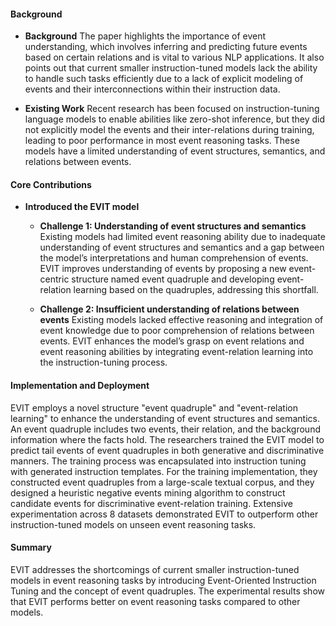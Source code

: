 #### Background
- **Background**
The paper highlights the importance of event understanding, which involves inferring and predicting future events based on certain relations and is vital to various NLP applications. It also points out that current smaller instruction-tuned models lack the ability to handle such tasks efficiently due to a lack of explicit modeling of events and their interconnections within their instruction data.

- **Existing Work**
Recent research has been focused on instruction-tuning language models to enable abilities like zero-shot inference, but they did not explicitly model the events and their inter-relations during training, leading to poor performance in most event reasoning tasks. These models have a limited understanding of event structures, semantics, and relations between events.

#### Core Contributions
  - **Introduced the EVIT model**
      - **Challenge 1: Understanding of event structures and semantics**
      Existing models had limited event reasoning ability due to inadequate understanding of event structures and semantics and a gap between the model’s interpretations and human comprehension of events. EVIT improves understanding of events by proposing a new event-centric structure named event quadruple and developing event-relation learning based on the quadruples, addressing this shortfall.

      - **Challenge 2: Insufficient understanding of relations between events**
      Existing models lacked effective reasoning and integration of event knowledge due to poor comprehension of relations between events. EVIT enhances the model’s grasp on event relations and event reasoning abilities by integrating event-relation learning into the instruction-tuning process.

#### Implementation and Deployment
EVIT employs a novel structure "event quadruple" and "event-relation learning" to enhance the understanding of event structures and semantics. An event quadruple includes two events, their relation, and the background information where the facts hold. The researchers trained the EVIT model to predict tail events of event quadruples in both generative and discriminative manners. The training process was encapsulated into instruction tuning with generated instruction templates. For the training implementation, they constructed event quadruples from a large-scale textual corpus, and they designed a heuristic negative events mining algorithm to construct candidate events for discriminative event-relation training. Extensive experimentation across 8 datasets demonstrated EVIT to outperform other instruction-tuned models on unseen event reasoning tasks.

#### Summary
EVIT addresses the shortcomings of current smaller instruction-tuned models in event reasoning tasks by introducing Event-Oriented Instruction Tuning and the concept of event quadruples. The experimental results show that EVIT performs better on event reasoning tasks compared to other models.